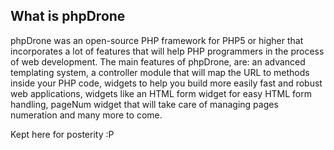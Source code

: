 What is phpDrone
----------------

phpDrone was an open-source PHP framework for PHP5 or higher that incorporates a lot of features that will help PHP programmers in the process of web development.
The main features of phpDrone, are: an advanced templating system, a controller module that will map the URL to methods inside your PHP code, widgets to help you build more easily fast and robust web applications, widgets like an HTML form widget for easy HTML form handling, pageNum widget that will take care of managing pages numeration and many more to come.

Kept here for posterity :P

